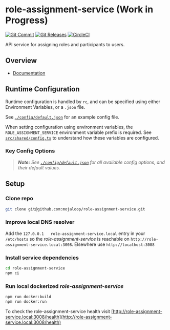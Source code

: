 # role-assignment-service (Work in Progress)
[![Git Commit](https://img.shields.io/github/last-commit/mojaloop/role-assignment-service.svg?style=flat)](https://github.com/mojaloop/role-assignment-service/commits/master)
[![Git Releases](https://img.shields.io/github/release/mojaloop/role-assignment-service.svg?style=flat)](https://github.com/mojaloop/role-assignment-service/releases)
[![CircleCI](https://circleci.com/gh/mojaloop/role-assignment-service.svg?style=svg)](https://circleci.com/gh/mojaloop/role-assignment-service)

API service for assigning roles and participants to users.
## Overview

- [Documentation](./docs/README.md)

## Runtime Configuration

Runtime configuration is handled by `rc`, and can be specified using either Environment Variables, or a `.json` file.

See [`./config/default.json`](./config/default.json) for an example config file.

When setting configuration using environment variables, the `ROLE_ASSIGNMENT_SERVICE` environment variable prefix is required. See [`src/shared/config.ts`](src/shared/config.ts) to understand how these variables are configured.

### Key Config Options

> ***Note:** See [`./config/default.json`](./config/default.json) for all available config options, and their default values.*

## Setup

### Clone repo
```bash
git clone git@github.com:mojaloop/role-assignment-service.git
```

### Improve local DNS resolver
Add the `127.0.0.1   role-assignment-service.local` entry in your `/etc/hosts` so the _role-assignment-service_ is reachable on `http://role-assignment-service.local:3008`. Elsewhere use `http://localhost:3008`

### Install service dependencies
```bash
cd role-assignment-service
npm ci
```

### Run local dockerized _role-assignment-service_
```bash
npm run docker:build
npm run docker:run
```

To check the role-assignment-service health visit [http://role-assignment-service.local:3008/health](http://role-assignment-service.local:3008/health)

